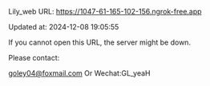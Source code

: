 Lily_web URL: https://1047-61-165-102-156.ngrok-free.app

Updated at: 2024-12-08 19:05:55

If you cannot open this URL, the server might be down.

Please contact: 

goley04@foxmail.com Or Wechat:GL_yeaH